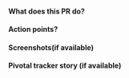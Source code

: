 #### What does this PR do?

#### Action points?

#### Screenshots(if available)

#### Pivotal tracker story (if available)

